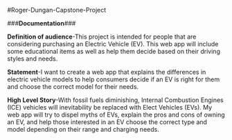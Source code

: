 #Roger-Dungan-Capstone-Project

###**Documentation**###

**Definition of audience**-This project is intended for people that are considering purchasing an Electric Vehicle (EV).  This web app will include some educational items as well as help them decide based on their driving styles and needs.

**Statement**-I want to create a web app that explains the differences in electric vehicle models to help consumers decide if an EV is right for them and choose the correct model for their needs.

**High Level Story**-With fossil fuels diminishing, Internal Combustion Engines (ICE) vehicles will inevitability be replaced with Elect Vehicles (EVs). My web app will try to dispel myths of EVs, explain the pros and cons of owning an EV, and help those interested in an EV choose the correct type and model depending on their range and charging needs.

